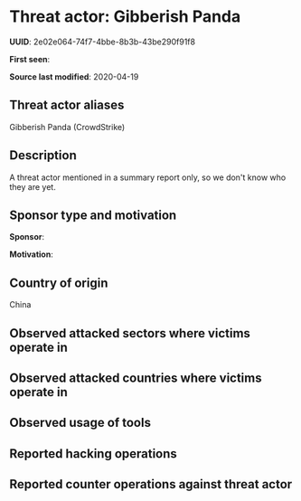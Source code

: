 # Threat actor: Gibberish Panda

**UUID**: 2e02e064-74f7-4bbe-8b3b-43be290f91f8

**First seen**: 

**Source last modified**: 2020-04-19

## Threat actor aliases

Gibberish Panda (CrowdStrike)

## Description

A threat actor mentioned in a summary report only, so we don't know who they are yet.

## Sponsor type and motivation

**Sponsor**: 

**Motivation**: 


## Country of origin

China

## Observed attacked sectors where victims operate in



## Observed attacked countries where victims operate in



## Observed usage of tools



## Reported hacking operations



## Reported counter operations against threat actor





